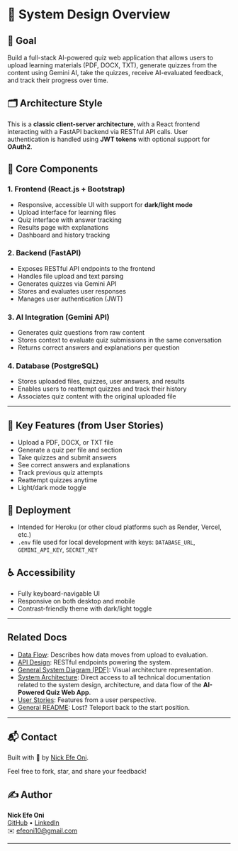 # 🧱 System Design Overview

## 🎯 Goal
Build a full-stack AI-powered quiz web application that allows users to upload learning materials (PDF, DOCX, TXT), generate quizzes from the content using Gemini AI, take the quizzes, receive AI-evaluated feedback, and track their progress over time.

## 🗂️ Architecture Style
This is a **classic client-server architecture**, with a React frontend interacting with a FastAPI backend via RESTful API calls. User authentication is handled using **JWT tokens** with optional support for **OAuth2**.

## 🔧 Core Components

### 1. Frontend (React.js + Bootstrap)
- Responsive, accessible UI with support for **dark/light mode**
- Upload interface for learning files
- Quiz interface with answer tracking
- Results page with explanations
- Dashboard and history tracking

### 2. Backend (FastAPI)
- Exposes RESTful API endpoints to the frontend
- Handles file upload and text parsing
- Generates quizzes via Gemini API
- Stores and evaluates user responses
- Manages user authentication (JWT)

### 3. AI Integration (Gemini API)
- Generates quiz questions from raw content
- Stores context to evaluate quiz submissions in the same conversation
- Returns correct answers and explanations per question

### 4. Database (PostgreSQL)
- Stores uploaded files, quizzes, user answers, and results
- Enables users to reattempt quizzes and track their history
- Associates quiz content with the original uploaded file

---

## 📌 Key Features (from User Stories)
- Upload a PDF, DOCX, or TXT file
- Generate a quiz per file and section
- Take quizzes and submit answers
- See correct answers and explanations
- Track previous quiz attempts
- Reattempt quizzes anytime
- Light/dark mode toggle

## 🚀 Deployment
- Intended for Heroku (or other cloud platforms such as Render, Vercel, etc.)
- `.env` file used for local development with keys: `DATABASE_URL`, `GEMINI_API_KEY`, `SECRET_KEY`

## ♿ Accessibility
- Fully keyboard-navigable UI
- Responsive on both desktop and mobile
- Contrast-friendly theme with dark/light toggle

---

## Related Docs

- [Data Flow](./data_flow.md): Describes how data moves from upload to evaluation.
- [API Design](./api_design.md): RESTful endpoints powering the system.
- [General System Diagram (PDF)](../diagrams/general_system_flow.pdf): Visual architecture representation.
- [System Architecture](../README_architecture.md): Direct access to all technical documentation related to the system design, architecture, and data flow of the **AI-Powered Quiz Web App**.
- [User Stories](../user_stories/20250409_143339_user_story.txt): Features from a user perspective.
- [General README](../../README.md): Lost? Teleport back to the start position. 

---

## 📬 Contact
Built with 💙 by [Nick Efe Oni](mailto:efeoni10@gmail.com).

Feel free to fork, star, and share your feedback!

## ✍️ Author

**Nick Efe Oni**  
[GitHub](https://github.com/VictoriousWealth) • [LinkedIn](https://www.linkedin.com/in/nick-efe-oni)  
✉️ [efeoni10@gmail.com](mailto:efeoni10@gmail.com)

---
